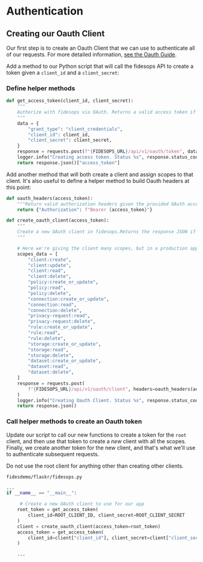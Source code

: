 # Authentication

## Creating our Oauth Client

Our first step is to create an Oauth Client that we can use to authenticate all of our requests. For more detailed information, [see the Oauth Guide](../guides/oauth.md).

Add a method to our Python script that will call the fidesops API to create a token given a `client_id` and a `client_secret`:

### Define helper methods

```python title="<code>fidesdemo/flaskr/fidesops.py</code>"
def get_access_token(client_id, client_secret):
    """
    Authorize with fidesops via OAuth. Returns a valid access token if successful.
    """
    data = {
        "grant_type": "client_credentials",
        "client_id": client_id,
        "client_secret": client_secret,
    }
    response = requests.post(f"{FIDESOPS_URL}/api/v1/oauth/token", data=data)
    logger.info("Creating access token. Status %s", response.status_code)
    return response.json()["access_token"]
```

Add another method that will both create a client and assign scopes to that client. It's also useful to define a helper method to build Oauth headers at this point:

```python title="<code>fidesdemo/flaskr/fidesops.py</code>"
def oauth_headers(access_token):
    """Return valid authorization headers given the provided OAuth access token"""
    return {"Authorization": f"Bearer {access_token}"}
```

```python
def create_oauth_client(access_token):
    """
    Create a new OAuth client in fidesops.Returns the response JSON if successful.
    """

    # Here we're giving the client many scopes, but in a production app, just give the client the scopes they actually need.
    scopes_data = [
        "client:create",
        "client:update",
        "client:read",
        "client:delete",
        "policy:create_or_update",
        "policy:read",
        "policy:delete",
        "connection:create_or_update",
        "connection:read",
        "connection:delete",
        "privacy-request:read",
        "privacy-request:delete",
        "rule:create_or_update",
        "rule:read",
        "rule:delete",
        "storage:create_or_update",
        "storage:read",
        "storage:delete",
        "dataset:create_or_update",
        "dataset:read",
        "dataset:delete",
    ]
    response = requests.post(
        f"{FIDESOPS_URL}/api/v1/oauth/client", headers=oauth_headers(access_token), json=scopes_data
    )
    logger.info("Creating Oauth Client. Status %s", response.status_code)
    return response.json()

```

### Call helper methods to create an Oauth token

Update our script to call our new functions to create a token for the `root` client, and then use that token to create a *new* client 
with all the scopes.  Finally, we create another token for the new client, and that's what we'll use to 
authenticate subsequent requests.

Do not use the root client for anything other than creating other clients. 

`fidesdemo/flaskr/fidesops.py`
```python
...
if __name__ == "__main__":

     # Create a new OAuth client to use for our app
    root_token = get_access_token(
        client_id=ROOT_CLIENT_ID, client_secret=ROOT_CLIENT_SECRET
    )
    client = create_oauth_client(access_token=root_token)
    access_token = get_access_token(
        client_id=client["client_id"], client_secret=client["client_secret"]
    )

    ...
```
